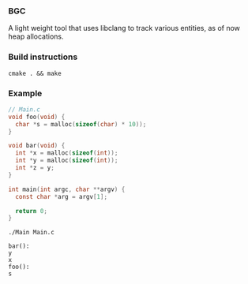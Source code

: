 ### BGC
A light weight tool that uses libclang to track various entities, as of now heap allocations.

### Build instructions
`cmake . && make`

### Example
```c
// Main.c
void foo(void) {
  char *s = malloc(sizeof(char) * 10));
}

void bar(void) {
  int *x = malloc(sizeof(int));
  int *y = malloc(sizeof(int));
  int *z = y;
}

int main(int argc, char **argv) {
  const char *arg = argv[1];

  return 0;
}
```

`./Main Main.c`
```
bar(): 
y
x
foo(): 
s
```
